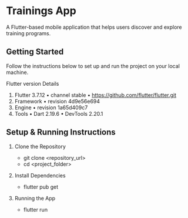 # Trainings App

A Flutter-based mobile application that helps users discover and explore training programs.

## Getting Started

Follow the instructions below to set up and run the project on your local machine.

Flutter version Details

1. Flutter 3.7.12 • channel stable • https://github.com/flutter/flutter.git
2. Framework • revision 4d9e56e694
3. Engine • revision 1a65d409c7
4. Tools • Dart 2.19.6 • DevTools 2.20.1

## Setup & Running Instructions

1. Clone the Repository
    - git clone <repository_url>
    - cd <project_folder>

2. Install Dependencies
    - flutter pub get

3. Running the App
    - flutter run
